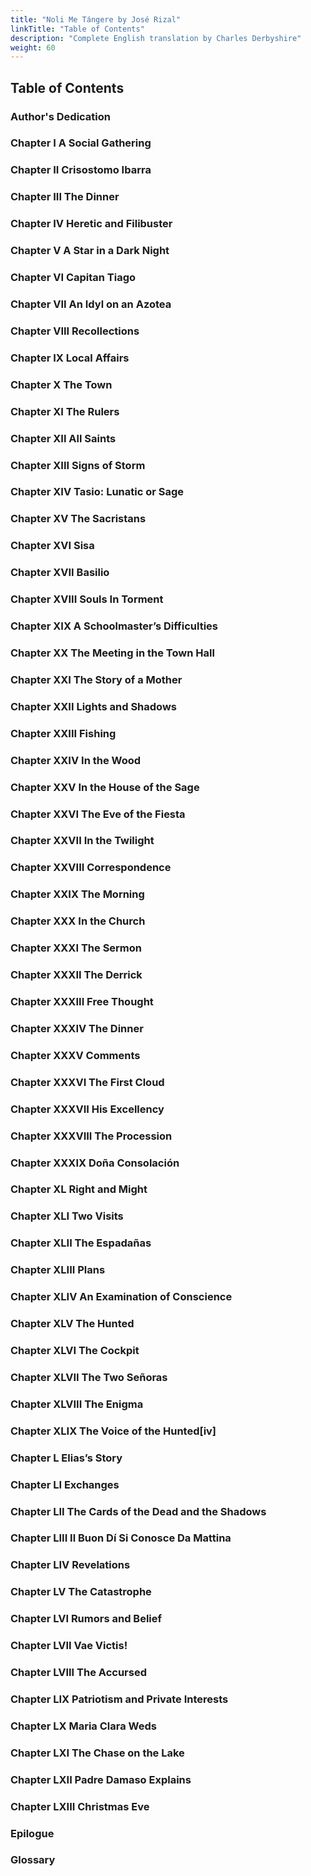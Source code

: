 ```yaml
---
title: "Noli Me Tángere by José Rizal"
linkTitle: "Table of Contents"
description: "Complete English translation by Charles Derbyshire"
weight: 60
---
```

## Table of Contents

### Author's Dedication
### Chapter I       A Social Gathering
### Chapter II      Crisostomo Ibarra
### Chapter III     The Dinner
### Chapter IV      Heretic and Filibuster
### Chapter V       A Star in a Dark Night
### Chapter VI      Capitan Tiago
### Chapter VII     An Idyl on an Azotea
### Chapter VIII    Recollections
### Chapter IX      Local Affairs
### Chapter X       The Town
### Chapter XI 	    The Rulers
### Chapter XII 	All Saints
### Chapter XIII 	Signs of Storm
### Chapter XIV 	Tasio: Lunatic or Sage
### Chapter XV 	    The Sacristans
### Chapter XVI 	Sisa
### Chapter XVII 	Basilio
### Chapter XVIII 	Souls In Torment
### Chapter XIX 	A Schoolmaster’s Difficulties
### Chapter XX 	    The Meeting in the Town Hall
### Chapter XXI 	The Story of a Mother
### Chapter XXII 	Lights and Shadows
### Chapter XXIII 	Fishing
### Chapter XXIV 	In the Wood
### Chapter XXV 	In the House of the Sage
### Chapter XXVI 	The Eve of the Fiesta
### Chapter XXVII 	In the Twilight
### Chapter XXVIII 	Correspondence
### Chapter XXIX 	The Morning
### Chapter XXX 	In the Church
### Chapter XXXI 	The Sermon
### Chapter XXXII 	The Derrick
### Chapter XXXIII 	Free Thought
### Chapter XXXIV 	The Dinner
### Chapter XXXV 	Comments
### Chapter XXXVI 	The First Cloud
### Chapter XXXVII 	His Excellency
### Chapter XXXVIII The Procession
### Chapter XXXIX 	Doña Consolación
### Chapter XL 	    Right and Might
### Chapter XLI 	Two Visits
### Chapter XLII 	The Espadañas
### Chapter XLIII 	Plans
### Chapter XLIV 	An Examination of Conscience
### Chapter XLV 	The Hunted
### Chapter XLVI 	The Cockpit
### Chapter XLVII 	The Two Señoras
### Chapter XLVIII 	The Enigma
### Chapter XLIX 	The Voice of the Hunted[iv]
### Chapter L 	    Elias’s Story
### Chapter LI 	    Exchanges
### Chapter LII 	The Cards of the Dead and the Shadows
### Chapter LIII 	Il Buon Dí Si Conosce Da Mattina
### Chapter LIV 	Revelations
### Chapter LV 	    The Catastrophe
### Chapter LVI 	Rumors and Belief
### Chapter LVII 	Vae Victis!
### Chapter LVIII 	The Accursed
### Chapter LIX 	Patriotism and Private Interests
### Chapter LX 	    Maria Clara Weds
### Chapter LXI 	The Chase on the Lake
### Chapter LXII 	Padre Damaso Explains
### Chapter LXIII 	Christmas Eve
###	Epilogue
###	Glossary